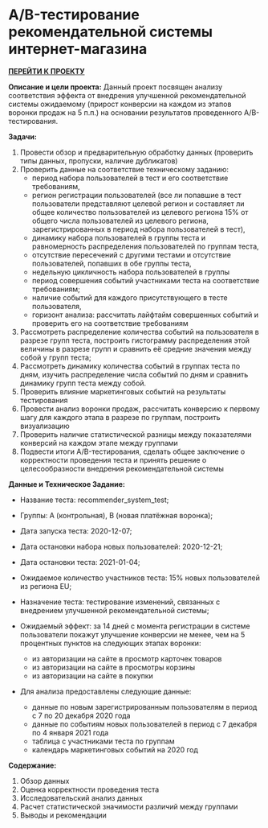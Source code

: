 # A/B-тестирование рекомендательной системы интернет-магазина

[**ПЕРЕЙТИ К ПРОЕКТУ**](https://github.com/bachurina-anna/portfolio/blob/main/%D0%A2%D0%B5%D1%81%D1%82%D0%B8%D1%80%D0%BE%D0%B2%D0%B0%D0%BD%D0%B8%D0%B5%20%D1%80%D0%B5%D0%BA%D0%BE%D0%BC%20%D1%81%D0%B8%D1%81%D1%82%D0%B5%D0%BC%D1%8B/%D0%90%D0%92-%D1%82%D0%B5%D1%81%D1%82%D0%B8%D1%80%D0%BE%D0%B2%D0%B0%D0%BD%D0%B8%D0%B5%20%D1%80%D0%B5%D0%BA%D0%BE%D0%BC%D0%B5%D0%BD%D0%B4%D0%B0%D1%82%D0%B5%D0%BB%D1%8C%D0%BD%D0%BE%D0%B9%20%D1%81%D0%B8%D1%81%D1%82%D0%B5%D0%BC%D1%8B.pdf)

**Описание и цели проекта:**
Данный проект посвящен анализу соответствия эффекта от внедрения улучшенной рекомендательной системы ожидаемому (прирост конверсии на каждом из этапов воронки продаж на 5 п.п.) на основании результатов проведенного A/B-тестирования.

**Задачи:**
1. Провести обзор и предварительную обработку данных (проверить типы данных, пропуски, наличие дубликатов)
2. Проверить данные на соответствие техническому заданию:
   - период набора пользователей в тест и его соответствие требованиям,
   - регион регистрации пользователей (все ли попавшие в тест пользователи представляют целевой регион и составляет ли общее количество пользователей из целевого региона 15% от общего числа пользователей из целевого региона, зарегистрированных в период набора пользователей в тест),
   - динамику набора пользователей в группы теста и равномерность распределения пользователей по группам теста,
   - отсутствие пересечений с другими тестами и отсутствие пользователей, попавших в обе группы теста,
   - недельную цикличность набора пользователей в группы
   - период совершения событий участниками теста на соответствие требованиям;
   - наличие событий для каждого присутствующего в тесте пользователя,
   - горизонт анализа: рассчитать лайфтайм совершенных событий и проверить его на соответствие требованиям
3. Рассмотреть распределение количества событий на пользователя в разрезе групп теста, построить гистограмму распределения этой величины в разрезе групп и сравнить её средние значения между собой у групп теста;
4. Рассмотреть динамику количества событий в группах теста по дням, изучить распределение числа событий по дням и сравнить динамику групп теста между собой.
5. Проверить влияние маркетинговых событий на результаты тестирования 
6. Провести анализ воронки продаж, рассчитать конверсию к первому шагу для каждого этапа в разрезе по группам, построить визуализацию
7. Проверить наличие статистической разницы между показателями конверсий на каждом этапе между группами
8. Подвести итоги A/B-тестирования, сделать общее заключение о корректности проведения теста и принять решение о целесообразности внедрения рекомендательной системы


**Данные и Техническое Задание:**
- Название теста: recommender_system_test;
- Группы: А (контрольная), B (новая платёжная воронка);
- Дата запуска теста: 2020-12-07;
- Дата остановки набора новых пользователей: 2020-12-21;
- Дата остановки теста: 2021-01-04;
- Ожидаемое количество участников теста: 15% новых пользователей из региона EU;
- Назначение теста: тестирование изменений, связанных с внедрением улучшенной рекомендательной системы;
- Ожидаемый эффект: за 14 дней с момента регистрации в системе пользователи покажут улучшение конверсии не менее, чем на 5 процентных пунктов на следующих этапах воронки:
   - из авторизации на сайте в просмотр карточек товаров 
   - из авторизации на сайте в просмотры корзины 
   - из авторизации на сайте в покупки
   
   
- Для анализа предоставлены следующие данные:
   - данные по новым зарегистрированным пользователям в период с 7 по 20 декабря 2020 года
   - данные по событиям новых пользователей в период с 7 декабря по 4 января 2021 года
   - таблица с участниками теста по группам
   - календарь маркетинговых событий на 2020 год
   
   
**Содержание:**
1. Обзор данных
2. Оценка корректности проведения теста
3. Исследовательский анализ данных
4. Расчет статистической значимости различий между группами
5. Выводы и рекомендации

